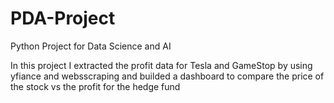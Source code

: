 # PDA-Project

 Python Project for Data Science and AI 


 In this project I extracted the profit data for Tesla and GameStop by using yfiance and websscraping and builded a dashboard to compare the price of the stock vs the profit for the hedge fund
